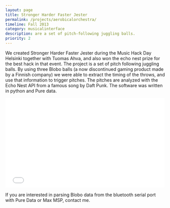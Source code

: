 ```yaml
---
layout: page
title: Stronger Harder Faster Jester
permalink: /projects/aerobicalorchestra/
timeline: Fall 2013
category: musicalinterface
description: are a set of pitch-following juggling balls.
priority: 2
---
```

We created Stronger Harder Faster Jester during the Music Hack Day Helsinki together with Tuomas Ahva, and also won the echo nest prize for the best hack in that event. The project is a set of pitch following juggling balls. By using three Blobo balls (a now discontinued gaming product made by a Finnish company) we were able to extract the timing of the throws, and use that information to trigger pitches. The pitches are analyzed with the Echo Nest API from a famous song by Daft Punk. The software was written in python and Pure data.

<iframe src="//player.vimeo.com/video/103509597" width="500" height="281" frameborder="0" webkitallowfullscreen mozallowfullscreen allowfullscreen></iframe> 

If you are interested in parsing Blobo data from the bluetooth serial port with Pure Data or Max MSP, contact me.
